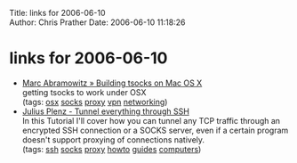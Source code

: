 Title: links for 2006-06-10  
Author: Chris Prather
Date: 2006-06-10 11:18:26

# links for 2006-06-10
<ul class="delicious">
	<li>
		<div class="delicious-link"><a href="http://marc.abramowitz.info/archives/2006/01/29/building-tsocks-on-mac-os-x/">Marc Abramowitz » Building tsocks on Mac OS X</a></div>
		<div class="delicious-extended">getting tsocks to work under OSX</div>
		<div class="delicious-tags">(tags: <a href="http://del.icio.us/perigrin/osx">osx</a> <a href="http://del.icio.us/perigrin/socks">socks</a> <a href="http://del.icio.us/perigrin/proxy">proxy</a> <a href="http://del.icio.us/perigrin/vpn">vpn</a> <a href="http://del.icio.us/perigrin/networking">networking</a>)</div>
	</li>
	<li>
		<div class="delicious-link"><a href="http://www.plenz.com/tunnel-everything">Julius Plenz - Tunnel everything through SSH</a></div>
		<div class="delicious-extended">In this Tutorial I'll cover how you can tunnel any TCP traffic through an encrypted SSH connection or a SOCKS server, even if a certain program doesn't support proxying of connections natively.</div>
		<div class="delicious-tags">(tags: <a href="http://del.icio.us/perigrin/ssh">ssh</a> <a href="http://del.icio.us/perigrin/socks">socks</a> <a href="http://del.icio.us/perigrin/proxy">proxy</a> <a href="http://del.icio.us/perigrin/howto">howto</a> <a href="http://del.icio.us/perigrin/guides">guides</a> <a href="http://del.icio.us/perigrin/computers">computers</a>)</div>
	</li>
</ul>

